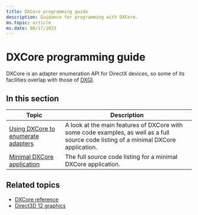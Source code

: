```yaml
---
title: DXCore programming guide
description: Guidance for programming with DXCore.
ms.topic: article
ms.date: 08/17/2023
---
```


# DXCore programming guide

DXCore is an adapter enumeration API for DirectX devices, so some of its facilities overlap with those of [DXGI](../direct3ddxgi/dx-graphics-dxgi.md).

## In this section

| Topic | Description |
|-|-|
| [Using DXCore to enumerate adapters](dxcore-enum-adapters.md) | A look at the main features of DXCore with some code examples, as well as a full source code listing of a minimal DXCore application. |
| [Minimal DXCore application](dxcore-source-code.md) | The full source code listing for a minimal DXCore application. |

## Related topics

* [DXCore reference](./dxcore-reference.md)
* [Direct3D 12 graphics](../direct3d12/direct3d-12-graphics.md)
